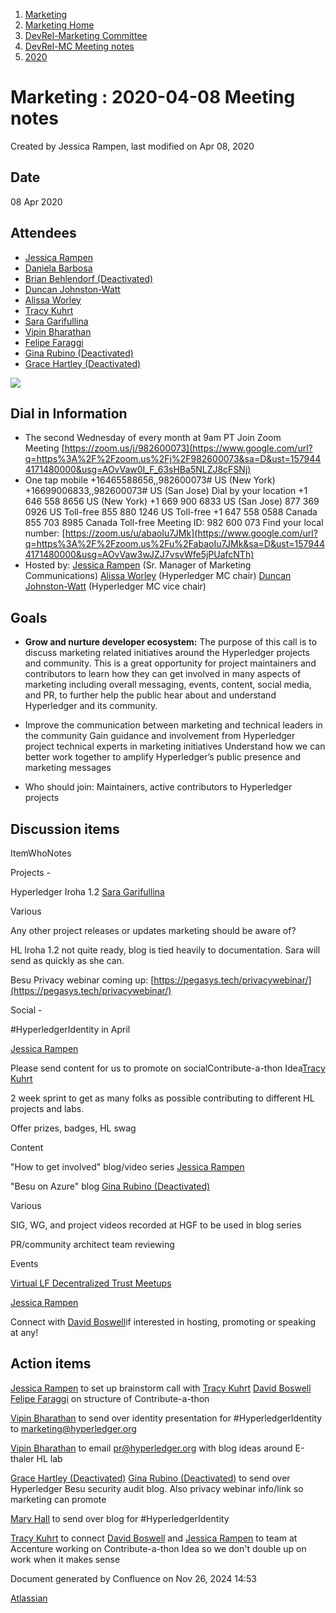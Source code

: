 1. [Marketing](index.html)
2. [Marketing Home](Marketing-Home_19169291.html)
3. [DevRel-Marketing Committee](DevRel-Marketing-Committee_19175125.html)
4. [DevRel-MC Meeting notes](DevRel-MC-Meeting-notes_19175124.html)
5. [2020](2020_19175123.html)

# Marketing : 2020-04-08 Meeting notes

Created by Jessica Rampen, last modified on Apr 08, 2020

## Date

08 Apr 2020

## Attendees

- [Jessica Rampen](https://lf-hyperledger.atlassian.net/wiki/people/5c2e4c479bcfd72df10109cc?ref=confluence)
- [Daniela Barbosa](https://lf-hyperledger.atlassian.net/wiki/people/5c0f0d72470dea35d6935354?ref=confluence)
- [Brian Behlendorf (Deactivated)](https://lf-hyperledger.atlassian.net/wiki/people/616ecf50702bd0006a5a7c6b?ref=confluence)
- [Duncan Johnston-Watt](https://lf-hyperledger.atlassian.net/wiki/people/5d406861b7f3ac0da80c8884?ref=confluence)
- [Alissa Worley](https://lf-hyperledger.atlassian.net/wiki/people/712020:973f6b22-4681-4577-9cca-c67be292301e?ref=confluence)
- [Tracy Kuhrt](https://lf-hyperledger.atlassian.net/wiki/people/712020:eb6ae9c3-aa8e-40ba-9dab-a6969b1ac52e?ref=confluence)
- [Sara Garifullina](https://lf-hyperledger.atlassian.net/wiki/people/5b6c115b2c9bd83c03707f95?ref=confluence)
- [Vipin Bharathan](https://lf-hyperledger.atlassian.net/wiki/people/70121:4ac24c34-2385-41a8-8881-61e7a75c6d1e?ref=confluence)
- [Felipe Faraggi](https://lf-hyperledger.atlassian.net/wiki/people/557058:aac7a469-2fb8-46e6-9160-aec129b8c9b7?ref=confluence)
- [Gina Rubino (Deactivated)](https://lf-hyperledger.atlassian.net/wiki/people/5cddcc7e3f4d610fdf024af1?ref=confluence)
- [Grace Hartley (Deactivated)](https://lf-hyperledger.atlassian.net/wiki/people/5c3e0cd1ff324728a1db2448?ref=confluence)

![](https://wiki.hyperledger.org/download/attachments/31195932/Antitrustnotice%20%281%29.png?version=1&modificationDate=1584146204000&api=v2)

## Dial in Information

- The second Wednesday of every month at 9am PT Join Zoom Meeting [https://zoom.us/j/982600073](https://www.google.com/url?q=https%3A%2F%2Fzoom.us%2Fj%2F982600073&sa=D&ust=1579444171480000&usg=AOvVaw0I_F_63sHBa5NLZJ8cFSNj)
- One tap mobile +16465588656,,982600073# US (New York) +16699006833,,982600073# US (San Jose) Dial by your location +1 646 558 8656 US (New York) +1 669 900 6833 US (San Jose) 877 369 0926 US Toll-free 855 880 1246 US Toll-free +1 647 558 0588 Canada 855 703 8985 Canada Toll-free Meeting ID: 982 600 073 Find your local number: [https://zoom.us/u/abaoIu7JMk](https://www.google.com/url?q=https%3A%2F%2Fzoom.us%2Fu%2FabaoIu7JMk&sa=D&ust=1579444171480000&usg=AOvVaw3wJZJ7vsvWfe5jPUafcNTh)
- Hosted by: [Jessica Rampen](https://lf-hyperledger.atlassian.net/wiki/people/5c2e4c479bcfd72df10109cc?ref=confluence) (Sr. Manager of Marketing Communications) [Alissa Worley](https://lf-hyperledger.atlassian.net/wiki/people/712020:973f6b22-4681-4577-9cca-c67be292301e?ref=confluence) (Hyperledger MC chair) [Duncan Johnston-Watt](https://lf-hyperledger.atlassian.net/wiki/people/5d406861b7f3ac0da80c8884?ref=confluence) (Hyperledger MC vice chair)

## Goals

- **Grow and nurture developer ecosystem:** The purpose of this call is to discuss marketing related initiatives around the Hyperledger projects and community. This is a great opportunity for project maintainers and contributors to learn how they can get involved in many aspects of marketing including overall messaging, events, content, social media, and PR, to further help the public hear about and understand Hyperledger and its community.
  
- Improve the communication between marketing and technical leaders in the community Gain guidance and involvement from Hyperledger project technical experts in marketing initiatives Understand how we can better work together to amplify Hyperledger’s public presence and marketing messages
- Who should join: Maintainers, active contributors to Hyperledger projects

## Discussion items

ItemWhoNotes

Projects -

Hyperledger Iroha 1.2 [Sara Garifullina](https://lf-hyperledger.atlassian.net/wiki/people/5b6c115b2c9bd83c03707f95?ref=confluence)

Various 

Any other project releases or updates marketing should be aware of? 

HL Iroha 1.2 not quite ready, blog is tied heavily to documentation. Sara will send as quickly as she can.

Besu Privacy webinar coming up: [https://pegasys.tech/privacywebinar/](https://pegasys.tech/privacywebinar/)

Social -

#HyperledgerIdentity in April

[Jessica Rampen](https://lf-hyperledger.atlassian.net/wiki/people/5c2e4c479bcfd72df10109cc?ref=confluence)

Please send content for us to promote on socialContribute-a-thon Idea[Tracy Kuhrt](https://lf-hyperledger.atlassian.net/wiki/people/712020:eb6ae9c3-aa8e-40ba-9dab-a6969b1ac52e?ref=confluence)

2 week sprint to get as many folks as possible contributing to different HL projects and labs.

Offer prizes, badges, HL swag 

Content

"How to get involved" blog/video series [Jessica Rampen](https://lf-hyperledger.atlassian.net/wiki/people/5c2e4c479bcfd72df10109cc?ref=confluence)  

"Besu on Azure" blog [Gina Rubino (Deactivated)](https://lf-hyperledger.atlassian.net/wiki/people/5cddcc7e3f4d610fdf024af1?ref=confluence)

Various 

SIG, WG, and project videos recorded at HGF to be used in blog series 

PR/community architect team reviewing 

Events 

[Virtual LF Decentralized Trust Meetups](https://lf-hyperledger.atlassian.net/wiki/spaces/events/pages/21790799/Virtual+LF+Decentralized+Trust+Meetups)

[Jessica Rampen](https://lf-hyperledger.atlassian.net/wiki/people/5c2e4c479bcfd72df10109cc?ref=confluence)

Connect with [David Boswell](https://lf-hyperledger.atlassian.net/wiki/people/70121:0a14f738-3039-421f-a6a9-a83d19f23227?ref=confluence)if interested in hosting, promoting or speaking at any!

## Action items

[Jessica Rampen](https://lf-hyperledger.atlassian.net/wiki/people/5c2e4c479bcfd72df10109cc?ref=confluence) to set up brainstorm call with [Tracy Kuhrt](https://lf-hyperledger.atlassian.net/wiki/people/712020:eb6ae9c3-aa8e-40ba-9dab-a6969b1ac52e?ref=confluence) [David Boswell](https://lf-hyperledger.atlassian.net/wiki/people/70121:0a14f738-3039-421f-a6a9-a83d19f23227?ref=confluence) [Felipe Faraggi](https://lf-hyperledger.atlassian.net/wiki/people/557058:aac7a469-2fb8-46e6-9160-aec129b8c9b7?ref=confluence) on structure of Contribute-a-thon

[Vipin Bharathan](https://lf-hyperledger.atlassian.net/wiki/people/70121:4ac24c34-2385-41a8-8881-61e7a75c6d1e?ref=confluence) to send over identity presentation for #HyperledgerIdentity to [marketing@hyperledger.org](mailto:marketing@hyperledger.org)

[Vipin Bharathan](https://lf-hyperledger.atlassian.net/wiki/people/70121:4ac24c34-2385-41a8-8881-61e7a75c6d1e?ref=confluence) to email [pr@hyperledger.org](mailto:pr@hyperledger.org) with blog ideas around E-thaler HL lab

[Grace Hartley (Deactivated)](https://lf-hyperledger.atlassian.net/wiki/people/5c3e0cd1ff324728a1db2448?ref=confluence) [Gina Rubino (Deactivated)](https://lf-hyperledger.atlassian.net/wiki/people/5cddcc7e3f4d610fdf024af1?ref=confluence) to send over Hyperledger Besu security audit blog. Also privacy webinar info/link so marketing can promote

[Mary Hall](https://lf-hyperledger.atlassian.net/wiki/people/712020:e3eb4b75-6e29-43e5-918a-61fe2527a63e?ref=confluence) to send over blog for #HyperledgerIdentity

[Tracy Kuhrt](https://lf-hyperledger.atlassian.net/wiki/people/712020:eb6ae9c3-aa8e-40ba-9dab-a6969b1ac52e?ref=confluence) to connect [David Boswell](https://lf-hyperledger.atlassian.net/wiki/people/70121:0a14f738-3039-421f-a6a9-a83d19f23227?ref=confluence) and [Jessica Rampen](https://lf-hyperledger.atlassian.net/wiki/people/5c2e4c479bcfd72df10109cc?ref=confluence) to team at Accenture working on Contribute-a-thon Idea so we don't double up on work when it makes sense

Document generated by Confluence on Nov 26, 2024 14:53

[Atlassian](http://www.atlassian.com/)
